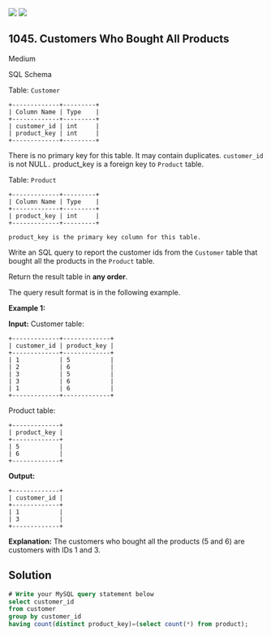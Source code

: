 [![](https://img.shields.io/github/stars/javadev/LeetCode-in-Java?label=Stars&style=flat-square)](https://github.com/javadev/LeetCode-in-Java)
[![](https://img.shields.io/github/forks/javadev/LeetCode-in-Java?label=Fork%20me%20on%20GitHub%20&style=flat-square)](https://github.com/javadev/LeetCode-in-Java/fork)

## 1045\. Customers Who Bought All Products

Medium

SQL Schema

Table: `Customer`

    +-------------+---------+ 
    | Column Name | Type    | 
    +-------------+---------+ 
    | customer_id | int     | 
    | product_key | int     | 
    +-------------+---------+ 

There is no primary key for this table. It may contain duplicates. `customer_id` is not NULL`.` product\_key is a foreign key to `Product` table.

Table: `Product`

    +-------------+---------+ 
    | Column Name | Type    | 
    +-------------+---------+ 
    | product_key | int     | 
    +-------------+---------+ 

    product_key is the primary key column for this table.

Write an SQL query to report the customer ids from the `Customer` table that bought all the products in the `Product` table.

Return the result table in **any order**.

The query result format is in the following example.

**Example 1:**

**Input:** Customer table: 

    +-------------+-------------+ 
    | customer_id | product_key | 
    +-------------+-------------+ 
    | 1           | 5           | 
    | 2           | 6           | 
    | 3           | 5           | 
    | 3           | 6           | 
    | 1           | 6           | 
    +-------------+-------------+ 

Product table: 

    +-------------+ 
    | product_key | 
    +-------------+ 
    | 5           | 
    | 6           | 
    +-------------+

**Output:** 

    +-------------+ 
    | customer_id | 
    +-------------+ 
    | 1           | 
    | 3           | 
    +-------------+

**Explanation:** The customers who bought all the products (5 and 6) are customers with IDs 1 and 3.

## Solution

```sql
# Write your MySQL query statement below
select customer_id
from customer
group by customer_id
having count(distinct product_key)=(select count(*) from product);
```